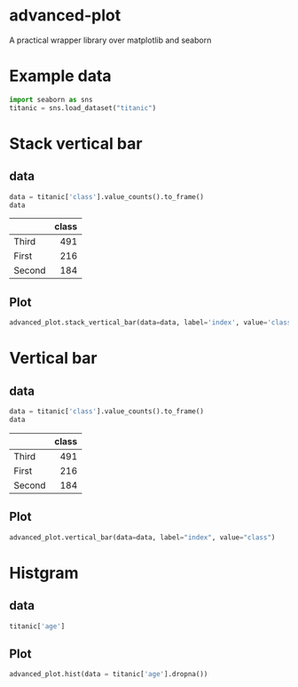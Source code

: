 # advanced-plot
A practical wrapper library over matplotlib and seaborn

# Example data 

```python
import seaborn as sns
titanic = sns.load_dataset("titanic")
```

# Stack vertical bar

## data

```python
data = titanic['class'].value_counts().to_frame()
data
```

|  | class |
|:--|--:|
| Third | 491 |
| First | 216 |
| Second | 184 |

## Plot

```python
advanced_plot.stack_vertical_bar(data=data, label='index', value='class')
```

# Vertical bar

## data

```python
data = titanic['class'].value_counts().to_frame()
data
```

|  | class |
|:--|--:|
| Third | 491 |
| First | 216 |
| Second | 184 |

## Plot

```python
advanced_plot.vertical_bar(data=data, label="index", value="class")
```

# Histgram

## data

```python
titanic['age']
```

## Plot

```python
advanced_plot.hist(data = titanic['age'].dropna())
```